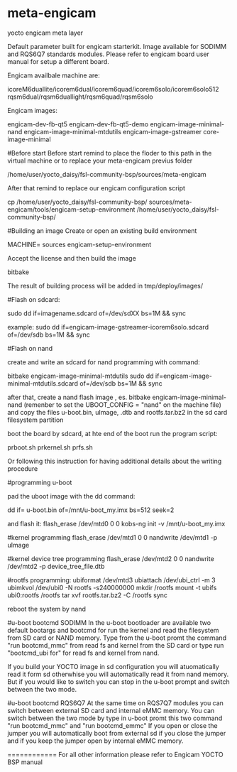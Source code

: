 meta-engicam
============

yocto engicam meta layer

Default parameter built for engicam starterkit. Image available for SODIMM and RQS6Q7 standards modules. Please refer to engicam board user manual for setup a different board.

Engicam availbale machine are:

icoreM6duallite/icorem6dual/icorem6quad/icorem6solo/icorem6solo512
rqsm6dual/rqsm6duallight/rqsm6quad/rqsm6solo


Engicam images:

engicam-dev-fb-qt5
engicam-dev-fb-qt5-demo
engicam-image-minimal-nand
engicam-image-minimal-mtdutils
engicam-image-gstreamer
core-image-minimal

#Before start
Before start remind to place the floder to this path in the virtual machine or to replace your meta-engicam previus folder

/home/user/yocto_daisy/fsl-community-bsp/sources/meta-engicam

After that remind to replace our engicam configuration script 

cp /home/user/yocto_daisy/fsl-community-bsp/ sources/meta-engicam/tools/engicam-setup-environment /home/user/yocto_daisy/fsl-community-bsp/

#Building an image
Create or open an existing build environment

MACHINE=<icoreM6 machine name> sources engicam-setup-environment <build directory>

Accept the license and then build the image

bitbake <image name>

The result of building process will be added in tmp/deploy/images/<machine name>

#Flash on sdcard:

sudo dd if=imagename.sdcard of=/dev/sdXX  bs=1M && sync

example:
sudo dd if=engicam-image-gstreamer-icorem6solo.sdcard of=/dev/sdb  bs=1M && sync


#Flash on nand

create and write an sdcard for nand programming with command:

bitbake engicam-image-minimal-mtdutils
sudo dd if=engicam-image-minimal-mtdutils.sdcard of=/dev/sdb  bs=1M && sync

after that, create a nand flash image , es. bitbake engicam-image-minimal-nand (remenber to set the UBOOT_CONFIG = "nand" on the machine file) and copy the files u-boot.bin, uImage, .dtb and rootfs.tar.bz2 in the sd card filesystem partition 

boot the board by sdcard, at hte end of the boot run the program script:

prboot.sh
prkernel.sh
prfs.sh

Or following this instruction for having additional details about the writing procedure

#programming u-boot

pad the uboot image with the dd command:

dd if= u-boot.bin of=/mnt/u-boot_my.imx bs=512 seek=2 

and flash it:
flash_erase /dev/mtd0 0 0
kobs-ng init -v /mnt/u-boot_my.imx


#kernel programming
flash_erase /dev/mtd1 0 0
nandwrite /dev/mtd1 -p uImage

#kernel device tree programming
flash_erase /dev/mtd2 0 0
nandwrite /dev/mtd2 -p  device_tree_file.dtb

#rootfs programming: 
ubiformat /dev/mtd3
ubiattach /dev/ubi_ctrl -m 3
ubimkvol /dev/ubi0 -N rootfs -s240000000
mkdir /rootfs
mount -t ubifs ubi0:rootfs /rootfs
tar xvf rootfs.tar.bz2 -C /rootfs 
sync

reboot the system by nand

#u-boot bootcmd SODIMM
In the u-boot bootloader are available two default bootargs and bootcmd for run the kernel and read the filesystem from SD card or NAND memory. 
Type from the u-boot promt the command "run bootcmd_mmc" from read fs and kernel from the SD card or type run "bootcmd_ubi for" for read fs and kernel from nand.

If you build your YOCTO image in sd configuration you will atuomatically read it form sd otherwhise you will automatically read it from nand memory. But if you would like to switch you can stop in the u-boot prompt and switch between the two mode.

#u-boot bootcmd RQS6Q7
At the same time on RQS7Q7 modules you can switch between external SD card and internal eMMC memory. You can switch between the two mode by type in u-boot promt this two command "run bootcmd_mmc" and "run bootcmd_emmc"
If you open or close the jumper you will automatically boot from external sd if you close the jumper and if you keep the jumper open by internal eMMC memory.

============
For all other information please refer to Engicam YOCTO BSP manual

